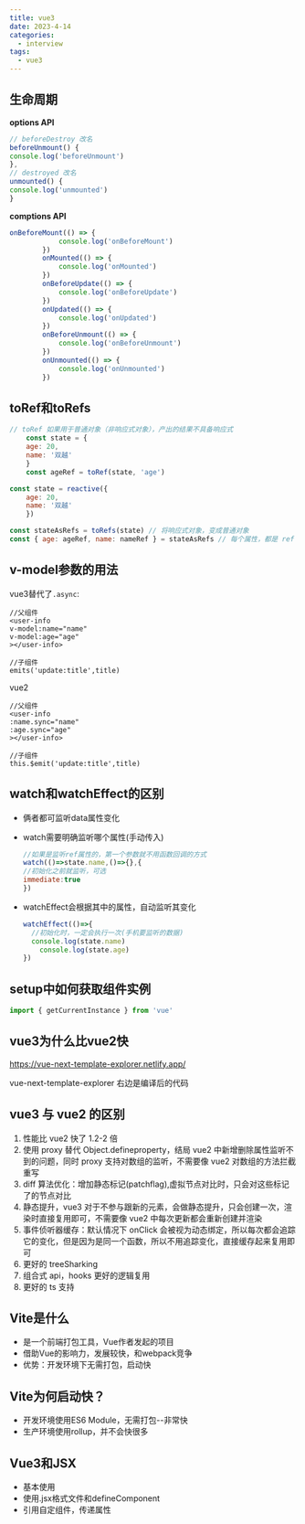 ```yaml
---
title: vue3
date: 2023-4-14
categories:
  - interview
tags:
  - vue3
---
```


## 生命周期

**options API**

```javascript
// beforeDestroy 改名
beforeUnmount() {
console.log('beforeUnmount')
},
// destroyed 改名
unmounted() {
console.log('unmounted')
}
```

**comptions API**

```javascript
onBeforeMount(() => {
            console.log('onBeforeMount')
        })
        onMounted(() => {
            console.log('onMounted')
        })
        onBeforeUpdate(() => {
            console.log('onBeforeUpdate')
        })
        onUpdated(() => {
            console.log('onUpdated')
        })
        onBeforeUnmount(() => {
            console.log('onBeforeUnmount')
        })
        onUnmounted(() => {
            console.log('onUnmounted')
        })
```

## toRef和toRefs

```javascript
// toRef 如果用于普通对象（非响应式对象），产出的结果不具备响应式
    const state = {
    age: 20,
    name: '双越'
    }
    const ageRef = toRef(state, 'age')
```

```javascript
const state = reactive({
    age: 20,
    name: '双越'
    })

const stateAsRefs = toRefs(state) // 将响应式对象，变成普通对象
const { age: ageRef, name: nameRef } = stateAsRefs // 每个属性，都是 ref 对象
```

## v-model参数的用法

vue3替代了`.async`:

```vue
//父组件
<user-info
v-model:name="name"
v-model:age="age"
></user-info>

//子组件
emits('update:title',title)
```

vue2

```vue
//父组件
<user-info
:name.sync="name"
:age.sync="age"
></user-info>

//子组件
this.$emit('update:title',title)
```

## watch和watchEffect的区别

- 俩者都可监听data属性变化

- watch需要明确监听哪个属性(手动传入)

  ```javascript
  //如果是监听ref属性的，第一个参数就不用函数回调的方式
  watch(()=>state.name,()=>{},{
  //初始化之前就监听，可选
  immediate:true
  })
  ```

- watchEffect会根据其中的属性，自动监听其变化

  ```javascript
  watchEffect(()=>{
  	//初始化时，一定会执行一次(手机要监听的数据)
  	console.log(state.name)
      console.log(state.age)
  })
  ```

## setup中如何获取组件实例

  ```javascript
  import { getCurrentInstance } from 'vue'
  ```

## vue3为什么比vue2快

 https://vue-next-template-explorer.netlify.app/

vue-next-template-explorer 右边是编译后的代码  

## vue3 与 vue2 的区别

1. 性能比 vue2 快了 1.2-2 倍
2. 使用 proxy 替代 Object.defineproperty，结局 vue2 中新增删除属性监听不到的问题，同时 proxy 支持对数组的监听，不需要像 vue2 对数组的方法拦截重写
3. diff 算法优化：增加静态标记(patchflag),虚拟节点对比时，只会对这些标记了的节点对比
4. 静态提升，vue3 对于不参与跟新的元素，会做静态提升，只会创建一次，渲染时直接复用即可，不需要像 vue2 中每次更新都会重新创建并渲染
5. 事件侦听器缓存：默认情况下 onClick 会被视为动态绑定，所以每次都会追踪它的变化，但是因为是同一个函数，所以不用追踪变化，直接缓存起来复用即可
6. 更好的 treeSharking
7. 组合式 api，hooks 更好的逻辑复用
8. 更好的 ts 支持 

## Vite是什么

- 是一个前端打包工具，Vue作者发起的项目
- 借助Vue的影响力，发展较快，和webpack竞争
- 优势：开发环境下无需打包，启动快

## Vite为何启动快？

- 开发环境使用ES6 Module，无需打包--非常快
- 生产环境使用rollup，并不会快很多

## Vue3和JSX

- 基本使用
- 使用.jsx格式文件和defineComponent
- 引用自定组件，传递属性





